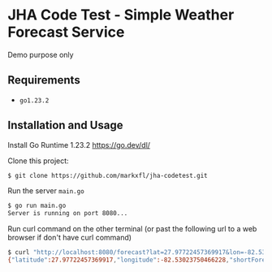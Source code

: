 # JHA Code Test - Simple Weather Forecast Service
Demo purpose only

## Requirements

- `go1.23.2`


## Installation and Usage
Install Go Runtime 1.23.2
https://go.dev/dl/

Clone this project:
```bash
$ git clone https://github.com/markxfl/jha-codetest.git
```

Run the server `main.go`

```bash
$ go run main.go
Server is running on port 8080...
```

Run curl command on the other terminal
(or past the following url to a web browser if don't have curl command) 

```bash
$ curl "http://localhost:8080/forecast?lat=27.97722457369917&lon=-82.53023750466228"
{"latitude":27.97722457369917,"longitude":-82.53023750466228,"shortForecast":"Partly Cloudy","temperature":55,"temperatureDescription":"moderate"}
```
